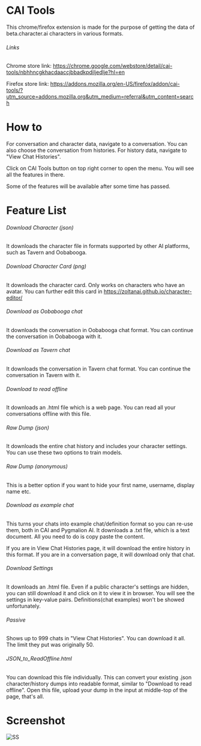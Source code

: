 # CAI Tools
This chrome/firefox extension is made for the purpose of getting the data of beta.character.ai characters in various formats. 
###### Links
Chrome store link: https://chrome.google.com/webstore/detail/cai-tools/nbhhncgkhacdaaccjbbadkpdiljedlje?hl=en

Firefox store link: https://addons.mozilla.org/en-US/firefox/addon/cai-tools/?utm_source=addons.mozilla.org&utm_medium=referral&utm_content=search
# How to
For conversation and character data, navigate to a conversation. You can also choose the conversation from histories. 
For history data, navigate to "View Chat Histories".

Click on CAI Tools button on top right corner to open the menu. You will see all the features in there.

Some of the features will be available after some time has passed.
# Feature List
###### Download Character (json)
It downloads the character file in formats supported by other AI platforms, such as Tavern and Oobabooga.
###### Download Character Card (png)
It downloads the character card. Only works on characters who have an avatar. You can further edit this card in https://zoltanai.github.io/character-editor/
###### Download as Oobabooga chat
It downloads the conversation in Oobabooga chat format. You can continue the conversation in Oobabooga with it.
###### Download as Tavern chat
It downloads the conversation in Tavern chat format. You can continue the conversation in Tavern with it.
###### Download to read offline
It downloads an .html file which is a web page. You can read all your conversations offline with this file.
###### Raw Dump (json)
It downloads the entire chat history and includes your character settings. You can use these two options to train models.
###### Raw Dump (anonymous)
This is a better option if you want to hide your first name, username, display name etc.
###### Download as example chat
This turns your chats into example chat/definition format so you can re-use them, both in CAI and Pygmalion AI. It downloads a .txt file, which is a text document. All you need to do is copy paste the content.

If you are in View Chat Histories page, it will download the entire history in this format. If you are in a conversation page, it will download only that chat.
###### Download Settings
It downloads an .html file. Even if a public character's settings are hidden, you can still download it and click on it to view it in browser. You will see the settings in key-value pairs. Definitions(chat examples) won't be showed unfortunately.
###### Passive
Shows up to 999 chats in "View Chat Histories". You can download it all. The limit they put was originally 50.

###### JSON_to_ReadOffline.html
You can download this file individually. This can convert your existing .json character/history dumps into readable format, similar to "Download to read offline". Open this file, upload your dump in the input at middle-top of the page, that's all.

# Screenshot
![SS](https://github.com/irsat000/CAI-Tools/assets/38238671/2194b801-30a5-4a66-8415-9272d71eee1b)
